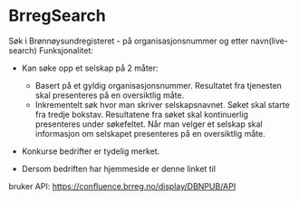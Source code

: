 ﻿# BrregSearch
Søk i Brønnøysundregisteret - på organisasjonsnummer og etter navn(live-search) 
Funksjonalitet: 
* Kan søke opp et selskap på 2 måter:
  * Basert på et gyldig organisasjonsnummer. Resultatet fra tjenesten skal
  presenteres på en oversiktlig måte.
  * Inkrementelt søk hvor man skriver selskapsnavnet. Søket skal starte fra tredje
  bokstav. Resultatene fra søket skal kontinuerlig presenteres under søkefeltet.
  Når man velger et selskap skal informasjon om selskapet presenteres på en
  oversiktlig måte.

* Konkurse bedrifter er tydelig merket.
* Dersom bedriften har hjemmeside er denne linket til

bruker API: https://confluence.brreg.no/display/DBNPUB/API

